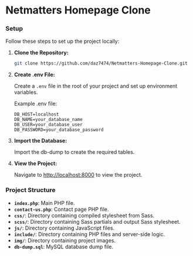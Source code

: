 # Netmatters Homepage Clone

### Setup

Follow these steps to set up the project locally:

1. **Clone the Repository:**

    ```bash
    git clone https://github.com/daz7474/Netmatters-Homepage-Clone.git
    ```

2. **Create .env File:**

    Create a `.env` file in the root of your project and set up environment variables.

    Example .env file:

    ```env
    DB_HOST=localhost
    DB_NAME=your_database_name
    DB_USER=your_database_user
    DB_PASSWORD=your_database_password
    ```

3. **Import the Database:**

    Import the db-dump to create the required tables. 

4. **View the Project:**

    Navigate to [http://localhost:8000](http://localhost:8000) to view the project.

### Project Structure

- **`index.php`**: Main PHP file.
- **`contact-us.php`**: Contact page PHP file.
- **`css/`**: Directory containing compiled stylesheet from Sass.
- **`scss/`**: Directory containing Sass partials and output Sass stylesheet. 
- **`js/`**: Directory containing JavaScript files.
- **`include/`**: Directory containing PHP files and server-side logic.
- **`img/`**: Directory containing project images.
- **`db-dump.sql`**: MySQL database dump file.